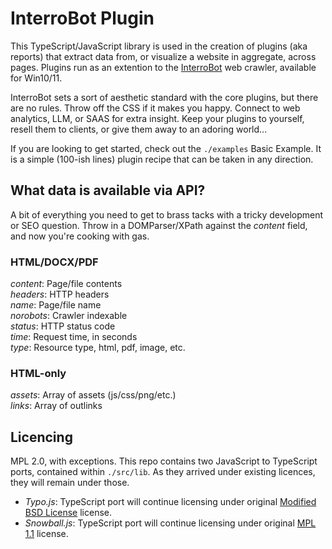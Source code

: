 # InterroBot Plugin

This TypeScript/JavaScript library is used in the creation of plugins (aka reports) that extract data from, or visualize a website in aggregate, across pages. Plugins run as an extention to the [InterroBot](https://interro.bot) web crawler, available for Win10/11.

InterroBot sets a sort of aesthetic standard with the core plugins, but there are no rules. Throw off the CSS if it makes you happy. Connect to web analytics, LLM, or SAAS for extra insight. Keep your plugins to yourself, resell them to clients, or give them away to an adoring world... 

If you are looking to get started, check out the `./examples` Basic Example. It is a simple (100-ish lines) plugin recipe that can be taken in any direction.

## What data is available via API?

A bit of everything you need to get to brass tacks with a tricky development or SEO question. Throw in a DOMParser/XPath against the *content* field, and now you're cooking with gas. 

### HTML/DOCX/PDF

*content*: Page/file contents  
*headers*: HTTP headers  
*name*: Page/file name  
*norobots*: Crawler indexable  
*status*: HTTP status code  
*time*: Request time, in seconds  
*type*: Resource type, html, pdf, image, etc.

### HTML-only

*assets*: Array of assets (js/css/png/etc.)  
*links*: Array of outlinks

## Licencing

MPL 2.0, with exceptions. This repo contains two JavaScript to TypeScript ports, contained within `./src/lib`. As they arrived under existing licences, they will remain under those.

* *Typo.js*: TypeScript port will continue licensing under original [Modified BSD License](https://raw.githubusercontent.com/cfinke/Typo.js/master/license.txt) license.
* *Snowball.js*: TypeScript port will continue licensing under original [MPL 1.1](https://raw.githubusercontent.com/fortnightlabs/snowball-js/master/LICENSE) license.
